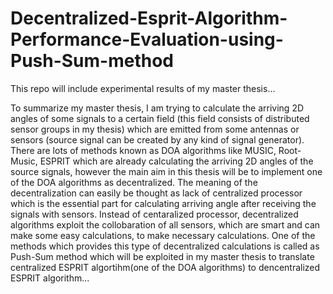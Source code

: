 # Decentralized-Esprit-Algorithm-Performance-Evaluation-using-Push-Sum-method
This repo will include experimental results of my master thesis...

To summarize my master thesis, I am trying to calculate the arriving 2D angles of some signals to a certain field (this field consists of distributed sensor groups in my thesis) which are emitted from some antennas or sensors (source signal can be created by any kind of signal generator). There are lots of methods known as DOA algorithms like MUSIC, Root-Music, ESPRIT which are already calculating the arriving 2D angles of the source signals, however the main aim in this thesis will be to implement one of the DOA algorithms as decentralized. The meaning of the decentralization can easily be thought as lack of centralized processor which is the essential part for calculating arriving angle after receiving the signals with sensors. Instead of centaralized processor, decentralized algorithms exploit the collobaration of all sensors, which are smart and can make some easy calculations, to make necessary calculations. One of the methods which provides this type of decentralized calculations is called as Push-Sum method which will be exploited in my master thesis to translate centralized ESPRIT algortihm(one of the DOA algorithms) to dencentralized ESPRIT algorithm...
